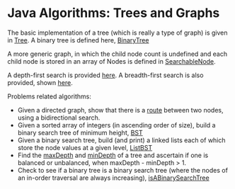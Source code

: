 # Java Algorithms: Trees and Graphs #

The basic implementation of a tree (which is really a type of graph) is given in [Tree](./algorithms/Tree.java). A binary tree is defined here, [BinaryTree](./algorithms/BinaryTree.java)

A more generic graph, in which the child node count is undefined and each child node is stored in an array of Nodes is defined in [SearchableNode](./algorithms/SearchableTree.java).

A depth-first search is provided [here](./algorithms/SearchableTree.java#L49). A breadth-first search is also provided, shown [here](./algorithms/SearchableTree.java#L71).

Problems related algorithms:

+ Given a directed graph, show that there is a [route](./algorithms/SearchableTree.java#L98) between two nodes, using a bidirectional search.
+ Given a sorted array of integers (in ascending order of size), build a binary search tree of minimum height, [BST](./algorithms/BinarySearchTree.java)
+ Given a binary search tree, build (and print) a linked lists each of which store the node values at a given level, [ListBST](./algorithms/BinarySearchTree.java#L56)
+ Find the [maxDepth](./algorithms/BinaryTree.java#L72) and [minDepth](./algorithms/BinaryTree.java#L89) of a tree and ascertain if one is balanced or unbalanced, when maxDepth - minDepth > 1.
+ Check to see if a binary tree is a binary search tree (where the nodes of an in-order traversal are always increasing), [isABinarySearchTree](./algorithms/BinaryTree.java#L111)